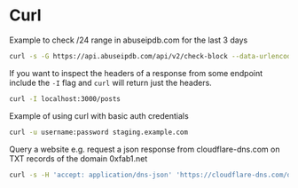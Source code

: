 # Curl

Example to check /24 range in abuseipdb.com for the last 3 days

```bash
curl -s -G https://api.abuseipdb.com/api/v2/check-block --data-urlencode "network=123.123.123.1/24" -d maxAgeInDays=$DAYS -H "Key: apikeyfromabuseipdb.com" -H "Accept: application/json" |jq '.data.reportedAddress'
```

If you want to inspect the headers of a response from some endpoint include the `-I` flag and `curl` will
return just the headers.

```bash
curl -I localhost:3000/posts
```

Example of using curl with basic auth credentials

```bash
curl -u username:password staging.example.com
```

Query a website e.g. request a json response from cloudflare-dns.com on TXT records of the domain 0xfab1.net

```bash
curl -s -H 'accept: application/dns-json' 'https://cloudflare-dns.com/dns-query?name=0xfab1.net&type=TXT'
```
